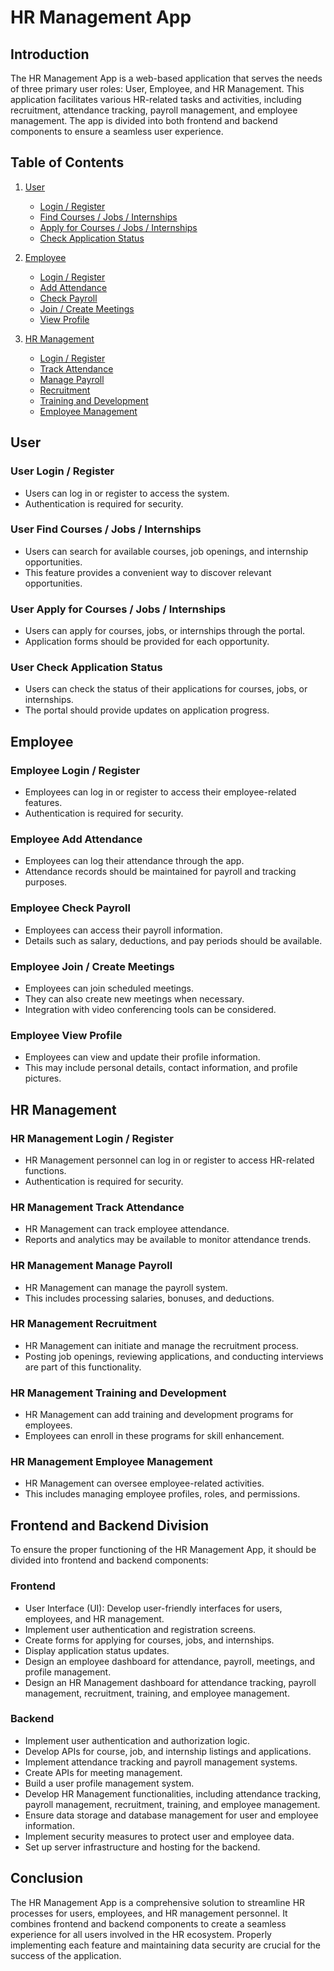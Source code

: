 # HR Management App

## Introduction

The HR Management App is a web-based application that serves the needs of three primary user roles: User, Employee, and HR Management. This application facilitates various HR-related tasks and activities, including recruitment, attendance tracking, payroll management, and employee management. The app is divided into both frontend and backend components to ensure a seamless user experience.

## Table of Contents

1. [User](#user)
   - [Login / Register](#user-login-register)
   - [Find Courses / Jobs / Internships](#user-find-courses-jobs-internships)
   - [Apply for Courses / Jobs / Internships](#user-apply-for-courses-jobs-internships)
   - [Check Application Status](#user-check-application-status)

2. [Employee](#employee)
   - [Login / Register](#employee-login-register)
   - [Add Attendance](#employee-add-attendance)
   - [Check Payroll](#employee-check-payroll)
   - [Join / Create Meetings](#employee-join-create-meetings)
   - [View Profile](#employee-view-profile)

3. [HR Management](#hr-management)
   - [Login / Register](#hr-management-login-register)
   - [Track Attendance](#hr-management-track-attendance)
   - [Manage Payroll](#hr-management-manage-payroll)
   - [Recruitment](#hr-management-recruitment)
   - [Training and Development](#hr-management-training-and-development)
   - [Employee Management](#hr-management-employee-management)

## User

### User Login / Register

- Users can log in or register to access the system.
- Authentication is required for security.

### User Find Courses / Jobs / Internships

- Users can search for available courses, job openings, and internship opportunities.
- This feature provides a convenient way to discover relevant opportunities.

### User Apply for Courses / Jobs / Internships

- Users can apply for courses, jobs, or internships through the portal.
- Application forms should be provided for each opportunity.

### User Check Application Status

- Users can check the status of their applications for courses, jobs, or internships.
- The portal should provide updates on application progress.

## Employee

### Employee Login / Register

- Employees can log in or register to access their employee-related features.
- Authentication is required for security.

### Employee Add Attendance

- Employees can log their attendance through the app.
- Attendance records should be maintained for payroll and tracking purposes.

### Employee Check Payroll

- Employees can access their payroll information.
- Details such as salary, deductions, and pay periods should be available.

### Employee Join / Create Meetings

- Employees can join scheduled meetings.
- They can also create new meetings when necessary.
- Integration with video conferencing tools can be considered.

### Employee View Profile

- Employees can view and update their profile information.
- This may include personal details, contact information, and profile pictures.

## HR Management

### HR Management Login / Register

- HR Management personnel can log in or register to access HR-related functions.
- Authentication is required for security.

### HR Management Track Attendance

- HR Management can track employee attendance.
- Reports and analytics may be available to monitor attendance trends.

### HR Management Manage Payroll

- HR Management can manage the payroll system.
- This includes processing salaries, bonuses, and deductions.

### HR Management Recruitment

- HR Management can initiate and manage the recruitment process.
- Posting job openings, reviewing applications, and conducting interviews are part of this functionality.

### HR Management Training and Development

- HR Management can add training and development programs for employees.
- Employees can enroll in these programs for skill enhancement.

### HR Management Employee Management

- HR Management can oversee employee-related activities.
- This includes managing employee profiles, roles, and permissions.

## Frontend and Backend Division

To ensure the proper functioning of the HR Management App, it should be divided into frontend and backend components:

### Frontend

- User Interface (UI): Develop user-friendly interfaces for users, employees, and HR management.
- Implement user authentication and registration screens.
- Create forms for applying for courses, jobs, and internships.
- Display application status updates.
- Design an employee dashboard for attendance, payroll, meetings, and profile management.
- Design an HR Management dashboard for attendance tracking, payroll management, recruitment, training, and employee management.

### Backend

- Implement user authentication and authorization logic.
- Develop APIs for course, job, and internship listings and applications.
- Implement attendance tracking and payroll management systems.
- Create APIs for meeting management.
- Build a user profile management system.
- Develop HR Management functionalities, including attendance tracking, payroll management, recruitment, training, and employee management.
- Ensure data storage and database management for user and employee information.
- Implement security measures to protect user and employee data.
- Set up server infrastructure and hosting for the backend.

## Conclusion

The HR Management App is a comprehensive solution to streamline HR processes for users, employees, and HR management personnel. It combines frontend and backend components to create a seamless experience for all users involved in the HR ecosystem. Properly implementing each feature and maintaining data security are crucial for the success of the application.